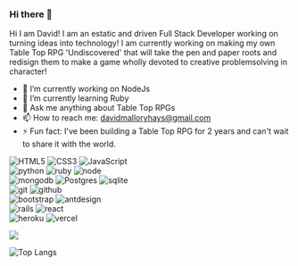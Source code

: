 ### Hi there 👋

Hi I am David! I am an estatic and driven Full Stack Developer working on turning ideas into technology! I am currently working on making my own Table Top RPG 'Undiscovered' that will take the pen and paper roots and redisign them to make a game wholly devoted to creative problemsolving in character!

- 🔭 I’m currently working on NodeJs
- 🌱 I’m currently learning Ruby
- 💬 Ask me anything about Table Top RPGs
- 📫 How to reach me: davidmalloryhays@gmail.com
- ⚡ Fun fact: I've been building a Table Top RPG for 2 years and can't wait to share it with the world. 

![HTML5](https://img.shields.io/badge/html%205-grey?style=for-the-badge&logo=html5&logoColor=white&labelColor=8E2DE2)
![CSS3](https://img.shields.io/badge/css%203-grey?style=for-the-badge&logo=css3&logoColor=white&labelColor=8E2DE2)
![JavaScript](https://img.shields.io/badge/-JavaScript-grey?style=for-the-badge&logo=javascript&logoColor=white&labelColor=8E2DE2)
<br>
![python](https://img.shields.io/badge/-python-grey?style=for-the-badge&logo=python&logoColor=white&labelColor=8E2DE2)
![ruby](https://img.shields.io/badge/-ruby-grey?style=for-the-badge&logo=ruby&logoColor=white&labelColor=8E2DE2)
![node](https://img.shields.io/badge/-node-grey?style=for-the-badge&logo=node.js&logoColor=white&labelColor=8E2DE2)
<br>
![mongodb](https://img.shields.io/badge/-mongodb-grey?style=for-the-badge&logo=mongodb&logoColor=white&labelColor=8E2DE2)
![Postgres](https://img.shields.io/badge/-postgres-grey?style=for-the-badge&logo=postgresql&logoColor=white&labelColor=8E2DE2)
![sqlite](https://img.shields.io/badge/-sqlilte-grey?style=for-the-badge&logo=sqlite&logoColor=white&labelColor=8E2DE2)
<br>
![git](https://img.shields.io/badge/-git-grey?style=for-the-badge&logo=git&logoColor=white&labelColor=8E2DE2)
![github](https://img.shields.io/badge/-github-grey?style=for-the-badge&logo=github&logoColor=white&labelColor=8E2DE2)
<br>
![bootstrap](https://img.shields.io/badge/-bootstrap-grey?style=for-the-badge&logo=bootstrap&logoColor=white&labelColor=8E2DE2)
![antdesign](https://img.shields.io/badge/-antdesign-grey?style=for-the-badge&logo=antdesign&logoColor=white&labelColor=8E2DE2)
<br>
![rails](https://img.shields.io/badge/-rails-grey?style=for-the-badge&logo=ruby-on-rails&logoColor=white&labelColor=8E2DE2)
![react](https://img.shields.io/badge/-react-grey?style=for-the-badge&logo=react&logoColor=white&labelColor=8E2DE2)
<br>
![heroku](https://img.shields.io/badge/-heroku-grey?style=for-the-badge&logo=heroku&logoColor=white&labelColor=8E2DE2)
![vercel](https://img.shields.io/badge/-vercel-grey?style=for-the-badge&logo=vercel&logoColor=white&labelColor=8E2DE2)


<img src="https://github-readme-stats.vercel.app/api?username=purplehays09&show_icons=true&theme=radical&title_color=8E2DE2&text_color=fff&icon_color=8E2DE2">


![Top Langs](https://github-readme-stats.vercel.app/api/top-langs/?username=purplehays09&theme=radical&title_color=8E2DE2&text_color=fff)



<!--
**purplehays09/purplehays09** is a ✨ _special_ ✨ repository because its `README.md` (this file) appears on your GitHub profile.

Here are some ideas to get you started:

- 🔭 I’m currently working on ...
- 🌱 I’m currently learning ...
- 👯 I’m looking to collaborate on ...
- 🤔 I’m looking for help with ...
- 💬 Ask me about ...
- 📫 How to reach me: ...
- 😄 Pronouns: ...
- ⚡ Fun fact: ...
-->
